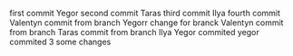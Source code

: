 first commit Yegor
second commit Taras
third commit Ilya
fourth commit Valentyn
commit from branch Yegorr
change for branck Valentyn
commit from branch Taras
commit from branch Ilya
Yegor commited 
yegor commited 3
some changes

